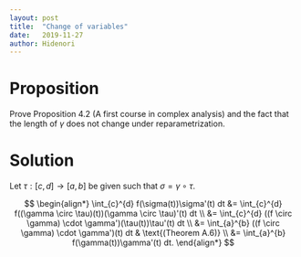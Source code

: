 ```yaml
---
layout: post
title:  "Change of variables"
date:   2019-11-27
author: Hidenori
---
```


# Proposition
Prove Proposition 4.2 (A first course in complex analysis) and the fact that the length of $\gamma$ does not change under reparametrization.


# Solution
Let $\tau:[c, d] \rightarrow [a, b]$ be given such that $\sigma = \gamma \circ \tau$.

$$
\begin{align*}
  \int_{c}^{d} f(\sigma(t))\sigma'(t) dt
    &= \int_{c}^{d} f((\gamma \circ \tau)(t))(\gamma \circ \tau)'(t) dt \\
    &= \int_{c}^{d} ((f \circ \gamma) \cdot \gamma')(\tau(t))\tau'(t) dt \\
    &= \int_{a}^{b} ((f \circ \gamma) \cdot \gamma')(t) dt & \text{(Theorem A.6)} \\
    &= \int_{a}^{b} f(\gamma(t))\gamma'(t) dt.
\end{align*}
$$
